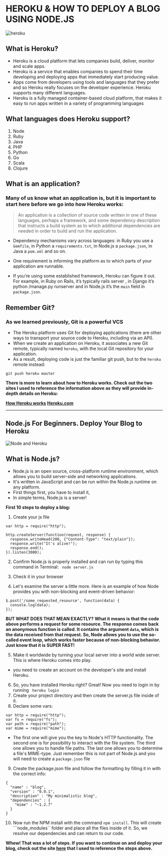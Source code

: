 # HEROKU & HOW TO DEPLOY A BLOG USING NODE.JS

![heroku](https://spin.atomicobject.com/wp-content/uploads/20180508091741/heroku-node-1.png)

## What is Heroku?
* Heroku is a cloud platform that lets companies build, deliver, monitor and scale apps.
* Heroku is a service that enables companies to spend their time developing and deploying apps that immediately start producing value.
* Apps come from developers using tools and languages that they prefer and so Heroku really focuses on the developer experience. Heroku supports many different languages.
* Heroku is a fully managed container-based cloud platform, that makes it easy to run apps written in a variety of programming languages

## What languages does Heroku support?

1. Node
1. Ruby
1. Java
1. PHP
1. Python
1. Go
1. Scala
1. Clojure

## What is an application?
### Many of us know what an application is, but it is important to start here before we go into how Heroku works:

> An application is a collection of source code written in one of these languages, perhaps a framework, and some dependency description that instructs a build system as to which additional dependencies are needed in order to build and run the application. 

* Dependency mechanisms vary across languages: in Ruby you use a `Gemfile`, in Python a `requirements.txt`, in Node.js a `package.json`, in Java a `pom.xml` and so on.
* One requirement is informing the platform as to which parts of your application are runnable.

* If you’re using some established framework, Heroku can figure it out. For example, in Ruby on Rails, it’s typically   rails server  , in Django it’s  python <app>/manage.py runserver   and in Node.js it’s the `main` field in `package.json`.

## Remember Git?
### As we learned previously, Git is a powerful VCS
* The Heroku platform uses Git for deploying applications (there are other ways to transport your source code to Heroku, including via an API).
* When we create an application on Heroku, it associates a new Git remote, typically named ```heroku```, with the local Git repository for your application.
* As a result, deploying code is just the familiar git push, but to the ```heroku``` remote instead:
```
git push heroku master
```
**There is more to learn about how to Heroku works. Check out the two sites I used to reference the information above as they will provide in-depth details on Heroku:**

**[How Heroku works](https://devcenter.heroku.com/articles/how-heroku-works)**
**[Heroku.com](https://www.heroku.com/)**

-------
## Node.js For Beginners. Deploy Your Blog to Heroku
![Node and Heroku](https://www.codeproject.com/KB/Nodejs/1214008/Screenshot__37_.png)

## What is Node.js?
* Node.js is an open source, cross-platform runtime environment, which allows you to build server-side and networking applications.
* It's written in JavaScript and can be run within the Node.js runtime on any platform.
* First things first, you have to install it,
* In simple terms, Node.js is a server!

**First 10 steps to deploy a blog:**
1. Create your js file
```
var http = require("http");

http.createServer(function(request, response) {
  response.writeHead(200, {"Content-Type": "text/plain"});
  response.write("It's alive!");
  response.end();
}).listen(3000);
```
2. Confirm Node.js is properly installed and can run by typing this command in Terminal:
``` node server.js```

3. Check it in your browser
4. Let's examine the server a little more. Here is an example of how Node provides you with non-blocking and event-driven behavior:
```
$.post('/some_requested_resource', function(data) {
  console.log(data);
});
```
**BUT WHAT DOES THAT MEAN EXACTLY?**
**What it means is that the code above performs a request for some resource. The response comes back an anonymous function is called. It contains the argument `data`, which is the data received from that request. So, Node allows you to use the so-called event loop, which works faster because of non-blocking behavior. Just know that it is SUPER FAST!**

5. Make it worldwide by turning your local server into a world wide server. This is where Heroku comes into play. 
* you need to create an account on the developer's site and install Heroku. 
6. So, you have installed Heroku right? Great! Now you need to login in by running ``` heroku login```
7. Create your project directory and then create the server.js file inside of it.
8. Declare some vars:
```
var http = require("http");
var fs = require("fs");
var path = require("path");
var mime = require("mime");
```
* The first one will give you the key to Node's HTTP functionality. The second one is for possibility to interact with the file system. The third one allows you to handle file paths. The last one allows you to determine a file's MIME-type. Just remember this is not part of Node.js and you will need to create a ```package.json``` file
9. Create the package.json file and follow the formatting by filling it in with the correct info:
```
{
  "name" : "blog",
  "version" : "0.0.1",
  "description" : "My minimalistic blog",
  "dependencies" : {
    "mime" : "~1.2.7"
  }
}
```
10. Now run the NPM install with the command ```npm install```. This will create ```node_modules`` folder and place all the files inside of it. So, we resolve our dependencies and can return to our code.

**Whew! That was a lot of steps. If you want to continue on and deploy your blog, check out the site [here](https://howtonode.org/deploy-blog-to-heroku) that I used to reference the steps above.**